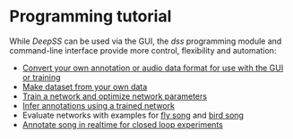 # Programming tutorial
While _DeepSS_ can be used via the GUI, the _dss_ programming module and command-line interface provide more control, flexibility and automation:

- [Convert your own annotation or audio data format for use with the GUI or training](convert)
- [Make dataset from your own data](make_ds_notebook)
- [Train a network and optimize network parameters](train)
- [Infer annotations using a trained network](predict)
- Evaluate networks with examples for [fly song](evaluate_fly) and [bird song](evaluate_bird)
- [Annotate song in realtime for closed loop experiments](realtime)